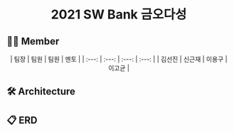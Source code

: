 

# <div align="center"> 2021 SW Bank 금오다성 </center>

 </div>

## 🧑‍💻 Member
<div align="center">
| 팀장 | 팀원 | 팀원 | 멘토 |
| :---: | :---: | :---: | :---: |
| 김선진 | 신근재 | 이용구 | 이고균 |
 


</div>

## 🛠 Architecture


## 📋 ERD


<br>
